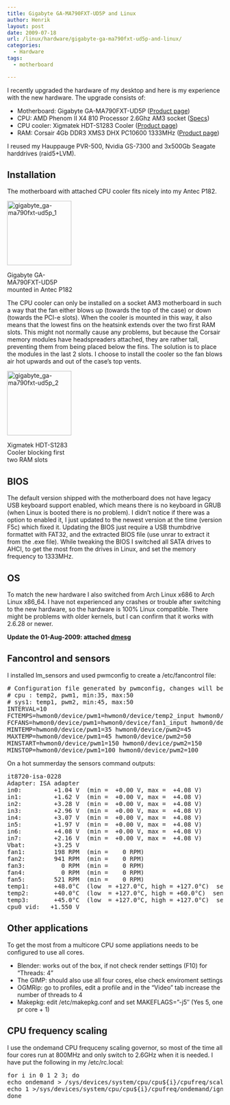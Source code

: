 ```yaml
---
title: Gigabyte GA-MA790FXT-UD5P and Linux
author: Henrik
layout: post
date: 2009-07-18
url: /linux/hardware/gigabyte-ga-ma790fxt-ud5p-and-linux/
categories:
  - Hardware
tags:
  - motherboard

---
```

I recently upgraded the hardware of my desktop and here is my experience with the new hardware. The upgrade consists of:

  * Motherboard: Gigabyte GA-MA790FXT-UD5P ([Product page][1])
  * CPU: AMD Phenom II X4 810 Processor 2.6Ghz AM3 socket ([Specs][2])
  * CPU cooler: Xigmatek HDT-S1283 Cooler ([Product page][3])
  * RAM: Corsair 4Gb DDR3 XMS3 DHX PC10600 1333MHz ([Product page][4])

I reused my Hauppauge PVR-500, Nvidia GS-7300 and 3x500Gb Seagate harddrives (raid5+LVM).

## Installation

The motherboard with attached CPU cooler fits nicely into my Antec P182.

<div id="attachment_213" style="width: 160px" class="wp-caption alignnone">
  <a rel="facebox" href="https://rockhopper.dk/wp-content/uploads/2009/07/gigabyte_ga-ma790fxt-ud5p_1.jpg"><img class="size-thumbnail wp-image-213 " title="gigabyte_ga-ma790fxt-ud5p_1" src="https://rockhopper.dk/wp-content/uploads/2009/07/gigabyte_ga-ma790fxt-ud5p_1-150x150.jpg" alt="gigabyte_ga-ma790fxt-ud5p_1" width="150" height="150" /></a>
  
  <p class="wp-caption-text">
    Gigabyte GA-MA790FXT-UD5P mounted in Antec P182
  </p>
</div>

The CPU cooler can only be installed on a socket AM3 motherboard in such a way that the fan either blows up (towards the top of the case) or down (towards the PCI-e slots). When the cooler is mounted in this way, it also means that the lowest fins on the heatsink extends over the two first RAM slots. This might not normally cause any problems, but because the Corsair memory modules have headspreaders attached, they are rather tall, preventing them from being placed below the fins. The solution is to place the modules in the last 2 slots. I choose to install the cooler so the fan blows air hot upwards and out of the case&#8217;s top vents.

<div id="attachment_214" style="width: 160px" class="wp-caption alignnone">
  <a rel="facebox" href="https://rockhopper.dk/wp-content/uploads/2009/07/gigabyte_ga-ma790fxt-ud5p_2.jpg"><img class="size-thumbnail wp-image-214 " title="gigabyte_ga-ma790fxt-ud5p_2" src="https://rockhopper.dk/wp-content/uploads/2009/07/gigabyte_ga-ma790fxt-ud5p_2-150x150.jpg" alt="gigabyte_ga-ma790fxt-ud5p_2" width="150" height="150" /></a>
  
  <p class="wp-caption-text">
    Xigmatek HDT-S1283 Cooler blocking first two RAM slots
  </p>
</div>

## BIOS

The default version shipped with the motherboard does not have legacy USB keyboard support enabled, which means there is no keyboard in GRUB (when Linux is booted there is no problem). I didn&#8217;t notice if there was a option to enabled it, I just updated to the newest version at the time (version F5c) which fixed it. Updating the BIOS just require a USB thumbdrive formattet with FAT32, and the extracted BIOS file (use unrar to extract it from the .exe file). While tweaking the BIOS I switched all SATA drives to AHCI, to get the most from the drives in Linux, and set the memory frequency to 1333MHz.

## OS

To match the new hardware I also switched from Arch Linux x686 to Arch Linux x86_64. I have not experienced any crashes or trouble after switching to the new hardware, so the hardware is 100% Linux compatible. There might be problems with older kernels, but I can confirm that it works with 2.6.28 or newer.

**Update the 01-Aug-2009: attached [dmesg][5]**

## Fancontrol and sensors

I installed lm_sensors and used pwmconfig to create a /etc/fancontrol file:

<pre># Configuration file generated by pwmconfig, changes will be lost
# cpu : temp2, pwm1, min:35, max:50
# sys1: temp1, pwm2, min:45, max:50
INTERVAL=10
FCTEMPS=hwmon0/device/pwm1=hwmon0/device/temp2_input hwmon0/device/pwm2=hwmon0/device/temp1_input
FCFANS=hwmon0/device/pwm1=hwmon0/device/fan1_input hwmon0/device/pwm2=hwmon0/device/fan2_input
MINTEMP=hwmon0/device/pwm1=35 hwmon0/device/pwm2=45
MAXTEMP=hwmon0/device/pwm1=45 hwmon0/device/pwm2=50
MINSTART=hwmon0/device/pwm1=150 hwmon0/device/pwm2=150
MINSTOP=hwmon0/device/pwm1=100 hwmon0/device/pwm2=100</pre>

On a hot summerday the sensors command outputs:

<pre>it8720-isa-0228
Adapter: ISA adapter
in0:         +1.04 V  (min =  +0.00 V, max =  +4.08 V)
in1:         +1.62 V  (min =  +0.00 V, max =  +4.08 V)
in2:         +3.28 V  (min =  +0.00 V, max =  +4.08 V)
in3:         +2.96 V  (min =  +0.00 V, max =  +4.08 V)
in4:         +3.07 V  (min =  +0.00 V, max =  +4.08 V)
in5:         +1.97 V  (min =  +0.00 V, max =  +4.08 V)
in6:         +4.08 V  (min =  +0.00 V, max =  +4.08 V)
in7:         +2.16 V  (min =  +0.00 V, max =  +4.08 V)
Vbat:        +3.25 V
fan1:        198 RPM  (min =    0 RPM)
fan2:        941 RPM  (min =    0 RPM)
fan3:          0 RPM  (min =    0 RPM)
fan4:          0 RPM  (min =    0 RPM)
fan5:        521 RPM  (min =    0 RPM)
temp1:       +48.0°C  (low  = +127.0°C, high = +127.0°C)  sensor = thermistor
temp2:       +40.0°C  (low  = +127.0°C, high = +60.0°C)  sensor = thermal diode
temp3:       +45.0°C  (low  = +127.0°C, high = +127.0°C)  sensor = thermistor
cpu0_vid:   +1.550 V</pre>

## Other applications

To get the most from a multicore CPU some appliations needs to be configured to use all cores.

  * Blender: works out of the box, if not check render settings (F10) for &#8220;Threads: 4&#8221;
  * The GIMP: should also use all four cores, else check enviroment settings
  * OGMRip: go to profiles, edit a profile and in the &#8220;Video&#8221; tab increase the number of threads to 4
  * Makepkg: edit /etc/makepkg.conf and set MAKEFLAGS=&#8221;-j5&#8243; (Yes 5, one pr core + 1)

## CPU frequency scaling

I use the ondemand CPU frequceny scaling governor, so most of the time all four cores run at 800MHz and only switch to 2.6GHz when it is needed. I have put the following in my /etc/rc.local:

<pre>for i in 0 1 2 3; do
echo ondemand &gt; /sys/devices/system/cpu/cpu${i}/cpufreq/scaling_governor
echo 1 &gt;/sys/devices/system/cpu/cpu${i}/cpufreq/ondemand/ignore_nice_load
done</pre>

 [1]: http://www.gigabyte.com.tw/Products/Motherboard/Products_Spec.aspx?ProductID=3005
 [2]: http://products.amd.com/en-us/DesktopCPUDetail.aspx?id=526&f1=AMD+Phenom%E2%84%A2+II+X4&f2=810&f3=2600&f4=512&f5=AM3&f6=C2&f7=45nm+SOI&f8=95+W&f9=4000&f10=False&f11=False
 [3]: http://www.xigmatek.com/product/air-hdts1283.php
 [4]: http://www.corsair.com/products/xms3dhx/default.aspx
 [5]: https://rockhopper.dk/wp-content/uploads/2009/07/dmesg.txt